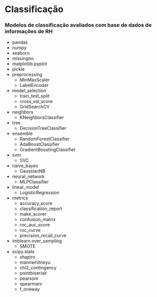 # Classificação
### Modelos de classificação avaliados com base de dados de informações de RH


- pandas
- numpy
- seaborn
- missingno
- matplotlib.pyplot
- pickle
- preprocessing
  - MinMaxScaler
  - LabelEncoder
- model_selection
  - train_test_split
  - cross_val_score
  - GridSearchCV
- neighbors
  - KNeighborsClassifier
- tree
  - DecisionTreeClassifier
- ensemble
  - RandomForestClassifier
  - AdaBoostClassifier
  - GradientBoostingClassifier
- svm
  - SVC
- naive_bayes
  - GaussianNB
- neural_network
  - MLPClassifier
- linear_model
  - LogisticRegression
- metrics
    - accuracy_score
    - classification_report
    - make_scorer
    - confusion_matrix
    - roc_auc_score
    - roc_curve
    - precision_recall_curve
- imblearn.over_sampling
    - SMOTE
- scipy.stats
    - shapiro
    - mannwhitneyu
    - chi2_contingency
    - pointbiserialr
    - pearsonr
    - spearmanr
    - f_oneway
